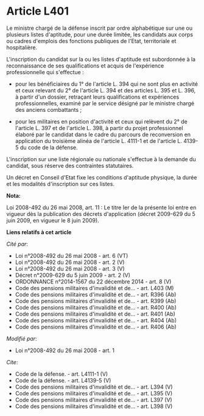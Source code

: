 # Article L401

Le ministre chargé de la défense inscrit par ordre alphabétique sur une ou plusieurs listes d'aptitude, pour une durée
limitée, les candidats aux corps ou cadres d'emplois des fonctions publiques de l'Etat, territoriale et hospitalière.

L'inscription du candidat sur la ou les listes d'aptitude est subordonnée à la reconnaissance de ses qualifications et acquis
de l'expérience professionnelle qui s'effectue :

- pour les bénéficiaires du 1° de l'article L. 394 qui ne sont plus en activité et ceux relevant du 2° de l'article L. 394 et
des articles L. 395 et L. 396, à partir d'un dossier, retraçant leurs qualifications et expériences professionnelles, examiné
par le service désigné par le ministre chargé des anciens combattants ;

- pour les militaires en position d'activité et ceux qui relèvent du 2° de l'article L. 397 et de l'article L. 398, à partir
du projet professionnel élaboré par le candidat dans le cadre du parcours de reconversion en application du troisième alinéa
de l'article L. 4111-1 et de l'article L. 4139-5 du code de la défense.

L'inscription sur une liste régionale ou nationale s'effectue à la demande du candidat, sous réserve des contraintes
statutaires. 

Un décret en Conseil d'Etat fixe les conditions d'aptitude physique, la durée et les modalités d'inscription sur ces listes.

**Nota:**

Loi 2008-492 du 26 mai 2008, art. 11 : Le titre Ier de la présente loi entre en vigueur dès la publication des décrets
d'application (décret 2009-629 du 5 juin 2009, en vigueur le 8 juin 2009).

**Liens relatifs à cet article**

_Cité par_:

  - Loi n°2008-492 du 26 mai 2008 - art. 6 (VT)
  - Loi n°2008-492 du 26 mai 2008 - art. 2 (V)
  - Loi n°2008-492 du 26 mai 2008 - art. 3 (V)
  - Décret n°2009-629 du 5 juin 2009 - art. 2 (V)
  - ORDONNANCE n°2014-1567 du 22 décembre 2014 - art. 8 (V)
  - Code des pensions militaires d'invalidité et de... - art. L403 (M)
  - Code des pensions militaires d'invalidité et de... - art. R396 (Ab)
  - Code des pensions militaires d'invalidité et de... - art. R399 (Ab)
  - Code des pensions militaires d'invalidité et de... - art. R400 (Ab)
  - Code des pensions militaires d'invalidité et de... - art. R401 (Ab)
  - Code des pensions militaires d'invalidité et de... - art. R404 (Ab)
  - Code des pensions militaires d'invalidité et de... - art. R406 (Ab)

_Modifié par_:

  - Loi n°2008-492 du 26 mai 2008 - art. 1

_Cite_:

  - Code de la défense. - art. L4111-1 (V)
  - Code de la défense. - art. L4139-5 (V)
  - Code des pensions militaires d'invalidité et de... - art. L394 (V)
  - Code des pensions militaires d'invalidité et de... - art. L395 (V)
  - Code des pensions militaires d'invalidité et de... - art. L397 (V)
  - Code des pensions militaires d'invalidité et de... - art. L398 (V)
